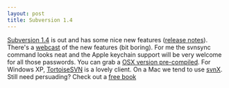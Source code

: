 ```yaml
---
layout: post
title: Subversion 1.4
---
```

[Subversion 1.4][1] is out and has some nice new features ([release notes][2]). There's a [webcast][3] of the new features (bit boring). For me the svnsync command looks neat and the Apple keychain support will be very welcome for all those passwords. You can grab a [OSX version pre-compiled][4]. For Windows XP, [TortoiseSVN][5] is a lovely client. On a Mac we tend to use [svnX][6]. Still need persuading? Check out a [free book][7]


[1]:http://digg.com/programming/Subversion_1_4_Released
[2]:http://subversion.tigris.org/svn_1.4_releasenotes.html
[3]:http://www.collab.net/products/subversion/submerged.html
[4]:http://www.codingmonkeys.de/mbo/articles/2006/09/13/subversion-1-4-0 
[5]:http://tortoisesvn.tigris.org/
[6]:http://www.lachoseinteractive.net/en/community/subversion/svnx/features/
[7]:http://freecomputerbooks.com/versionControlBooksIndex.html